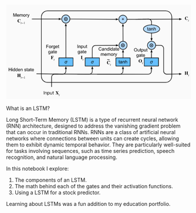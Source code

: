 ![LSTM Architecture](LSTM%20Architecture.png)


What is an LSTM?

Long Short-Term Memory (LSTM) is a type of recurrent neural network (RNN) architecture, designed to address the vanishing gradient problem that can occur in traditional RNNs. RNNs are a class of artificial neural networks where connections between units can create cycles, allowing them to exhibit dynamic temporal behavior. They are particularly well-suited for tasks involving sequences, such as time series prediction, speech recognition, and natural language processing.


In this notebook I explore:
1. The components of an LSTM.
2. The math behind each of the gates and their activation functions.
3. Using a LSTM for a stock predictor. 

Learning about LSTMs was a fun addition to my education portfolio.

